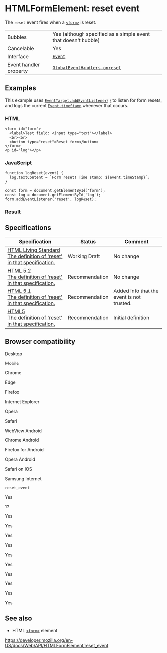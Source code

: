 HTMLFormElement: reset event
============================

The `reset` event fires when a [`<form>`](https://developer.mozilla.org/en-US/docs/Web/HTML/Element/form) is reset.

<table><tbody><tr class="odd"><td>Bubbles</td><td>Yes (although specified as a simple event that doesn't bubble)</td></tr><tr class="even"><td>Cancelable</td><td>Yes</td></tr><tr class="odd"><td>Interface</td><td><a href="../event"><code>Event</code></a></td></tr><tr class="even"><td>Event handler property</td><td><a href="../globaleventhandlers/onreset"><code>GlobalEventHandlers.onreset</code></a></td></tr></tbody></table>

Examples
--------

This example uses [`EventTarget.addEventListener()`](../eventtarget/addeventlistener) to listen for form resets, and logs the current [`Event.timeStamp`](../event/timestamp) whenever that occurs.

### HTML

    <form id="form">
      <label>Test field: <input type="text"></label>
      <br><br>
      <button type="reset">Reset form</button>
    </form>
    <p id="log"></p>

### JavaScript

    function logReset(event) {
      log.textContent = `Form reset! Time stamp: ${event.timeStamp}`;
    }

    const form = document.getElementById('form');
    const log = document.getElementById('log');
    form.addEventListener('reset', logReset);

### Result

Specifications
--------------

<table><thead><tr class="header"><th>Specification</th><th>Status</th><th>Comment</th></tr></thead><tbody><tr class="odd"><td><a href="https://html.spec.whatwg.org/multipage/indices.html#event-reset">HTML Living Standard<br />
<span class="small">The definition of 'reset' in that specification.</span></a></td><td><span class="spec-wd">Working Draft</span></td><td>No change</td></tr><tr class="even"><td><a href="https://www.w3.org/TR/html52/fullindex.html#eventdef-global-reset">HTML 5.2<br />
<span class="small">The definition of 'reset' in that specification.</span></a></td><td><span class="spec-rec">Recommendation</span></td><td>No change</td></tr><tr class="odd"><td><a href="https://www.w3.org/TR/html51/fullindex.html#eventdef-global-reset">HTML 5.1<br />
<span class="small">The definition of 'reset' in that specification.</span></a></td><td><span class="spec-rec">Recommendation</span></td><td>Added info that the event is not trusted.</td></tr><tr class="even"><td><a href="https://www.w3.org/TR/html52/index.html#events-0">HTML5<br />
<span class="small">The definition of 'reset' in that specification.</span></a></td><td><span class="spec-rec">Recommendation</span></td><td>Initial definition</td></tr></tbody></table>

Browser compatibility
---------------------

Desktop

Mobile

Chrome

Edge

Firefox

Internet Explorer

Opera

Safari

WebView Android

Chrome Android

Firefox for Android

Opera Android

Safari on IOS

Samsung Internet

`reset_event`

Yes

12

Yes

Yes

Yes

Yes

Yes

Yes

Yes

Yes

Yes

Yes

See also
--------

-   HTML [`<form>`](https://developer.mozilla.org/en-US/docs/Web/HTML/Element/form) element

<a href="https://developer.mozilla.org/en-US/docs/Web/API/HTMLFormElement/reset_event" class="_attribution-link">https://developer.mozilla.org/en-US/docs/Web/API/HTMLFormElement/reset_event</a>
